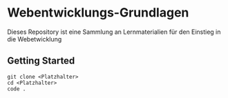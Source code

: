 # Webentwicklungs-Grundlagen

Dieses Repository ist eine Sammlung an Lernmaterialien für den Einstieg in die Webetwicklung

## Getting Started

```shell
git clone <Platzhalter>
cd <Platzhalter>
code .
```